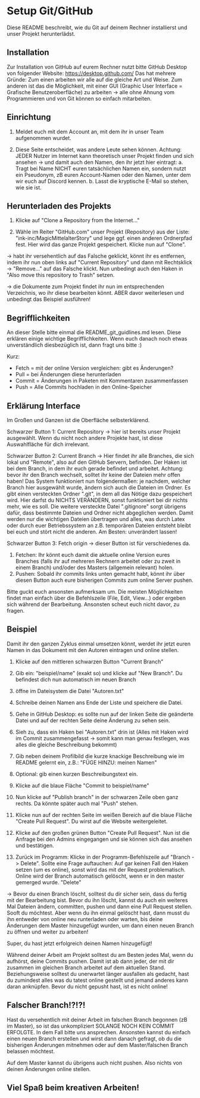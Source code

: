 # Setup Git/GitHub
Diese README beschreibt, wie du Git auf deinem Rechner installierst und unser Projekt herunterlädst.


## Installation
Zur Installation von GitHub auf eurem Rechner nutzt bitte GitHub Desktop von folgender Website:
https://desktop.github.com/
Das hat mehrere Gründe: Zum einen arbeiten wir alle auf die gleiche Art und Weise. Zum anderen ist das die Möglichkeit, mit einer GUI (Graphic User Interface = Grafische Benutzeroberfläche) zu arbeiten -> alle ohne Ahnung vom Programmieren und von Git können so einfach mitarbeiten.


## Einrichtung
1. Meldet euch mit dem Account an, mit dem ihr in unser Team aufgenommen wurdet.

2. Diese Seite entscheidet, was andere Leute sehen können. Achtung: JEDER Nutzer im Internet kann theoretisch unser Projekt finden und sich ansehen -> und damit auch den Namen, den ihr jetzt hier eintragt:
    a. Tragt bei Name NICHT euren tatsächlichen Namen ein, sondern nutzt ein Pseudonym, zB euren Account-Namen oder den Namen, unter dem wir euch auf Discord kennen.
    b. Lasst die kryptische E-Mail so stehen, wie sie ist.


## Herunterladen des Projekts
1. Klicke auf "Clone a Repository from the Internet..."

2. Wähle im Reiter "GitHub.com" unser Projekt (Repository) aus der Liste: "ink-inc/MagicMittelalterStory" und lege ggf. einen anderen Ordnerpfad fest. Hier wird das ganze Projekt gespeichert. Klicke nun auf "Clone".

-> habt ihr versehentlich auf das Falsche geklickt, könnt ihr es entfernen, indem ihr nun oben links auf "Current Repository" und dann mit Rechtsklick -> "Remove..." auf das Falsche klickt. Nun unbedingt auch den Haken in "Also move this repository to Trash" setzen.

-> die Dokumente zum Projekt findet ihr nun im entsprechenden Verzeichnis, wo ihr diese bearbeiten könnt. ABER davor weiterlesen und unbedingt das Beispiel ausführen!


## Begrifflichkeiten
An dieser Stelle bitte einmal die README_git_guidlines.md lesen. Diese erklären einige wichtige Begrifflichkeiten. Wenn euch danach noch etwas unverständlich diesbezüglich ist, dann fragt uns bitte :)

Kurz:
- Fetch = mit der online Version vergleichen: gibt es Änderungen?
- Pull = bei Änderungen diese herunterladen
- Commit = Änderungen in Paketen mit Kommentaren zusammenfassen
- Push = Alle Commits hochladen in den Online-Speicher


## Erklärung Interface 
Im Großen und Ganzen ist die Oberfläche selbsterklärend.

Schwarzer Button 1: Current Repository
-> hier ist bereits unser Projekt ausgewählt. Wenn du nicht noch andere Projekte hast, ist diese Auswahlfläche für dich irrelevant.

Schwarzer Button 2: Current Branch
-> Hier findet ihr alle Branches, die sich lokal und "Remote", also auf den GitHub Servern, befinden.
Der Haken ist bei dem Branch, in dem ihr euch gerade befindet und arbeitet. Achtung: bevor ihr den Branch wechselt, solltet ihr keine der Dateien mehr offen haben!
Das System funktioniert nun folgendermaßen: je nachdem, welcher Branch hier ausgewählt wurde, ändern sich auch die Dateien im Ordner.
Es gibt einen versteckten Ordner ".git", in dem all das Nötige dazu gespeichert wird. Hier darfst du NICHTS VERÄNDERN, sonst funktioniert bei dir nichts mehr, wie es soll. 
Die weitere versteckte Datei ".gitignore" sorgt übrigens dafür, dass bestimmte Dateien und Ordner nicht abgeglichen werden. Damit werden nur die wichtigen Dateien übertragen und alles, was durch Latex oder durch euer Betriebssystem an z.B. temporären Dateien entsteht bleibt bei euch und stört nicht die anderen. Am Besten: unverändert lassen!

Schwarzer Button 3: Fetch origin
-> dieser Button ist für verschiedenes da. 
1. Fetchen: Ihr könnt euch damit die aktuelle online Version eures Branches (falls ihr auf mehreren Rechnern arbeitet oder zu zweit in einem Branch) und/oder des Masters (allgemein relevant) holen. 
2. Pushen: Sobald ihr commits links unten gemacht habt, könnt ihr über diesen Button auch eure bisherigen Commits zum online Server pushen.

Bitte guckt euch ansonsten aufmerksam um. Die meisten Möglichkeiten findet man einfach über die Befehlszeile (File, Edit, View...) oder ergeben sich während der Bearbeitung. Ansonsten scheut euch nicht davor, zu fragen.


## Beispiel
Damit ihr den ganzen Zyklus einmal umsetzen könnt, werdet ihr jetzt euren Namen in das Dokument mit den Autoren eintragen und online stellen.

1. Klicke auf den mittleren schwarzen Button "Current Branch"
2. Gib ein: "beispiel/name" (exakt so) und klicke auf "New Branch". Du befindest dich nun automatisch im neuen Branch

3. öffne im Dateisystem die Datei "Autoren.txt" 
4. Schreibe deinen Namen ans Ende der Liste und speichere die Datei.
5. Gehe in GitHub Desktop: es sollte nun auf der linken Seite die geänderte Datei und auf der rechten Seite deine Änderung zu sehen sein.
6. Sieh zu, dass ein Haken bei "Autoren.txt" drin ist 
(Alles mit Haken wird im Commit zusammengefasst -> somit kann man genau festlegen, was alles die gleiche Beschreibung bekommt)
7. Gib neben deinem Profilbild die kurze knackige Beschreibung wie im README gelernt ein, z.B.:
"FÜGE HINZU: meinen Namen"
8. Optional: gib einen kurzen Beschreibungstext ein.
9. Klicke auf die blaue Fläche "Commit to beispiel/name"
10. Nun klicke auf "Publish branch" in der schwarzen Zeile oben ganz rechts. Da könnte später auch mal "Push" stehen.

11. Klicke nun auf der rechten Seite im weißen Bereich auf die blaue Fläche "Create Pull Request". Du wirst auf die Website weitergeleitet.
12. Klicke auf den großen grünen Button "Create Pull Request". Nun ist die Anfrage bei den Admins eingegangen und sie können sich das ansehen und bestätigen.

13. Zurück im Programm: Klicke in der Programm-Befehlszeile auf "Branch -> Delete". 
Sollte eine Frage auftauchen: Auf gar keinen Fall den Haken setzen (um es online), sonst wird das mit der Request problematisch. Online wird der Branch automatisch gelöscht, wenn er in den master gemerged wurde. 
"Delete"


-> Bevor du einen Branch löscht, solltest du dir sicher sein, dass du fertig mit der Bearbeitung bist. Bevor du ihn löscht, kannst du auch ein weiteres Mal Dateien ändern, committen, pushen und dann eine Pull Request stellen. Sooft du möchtest. Aber wenn du ihn einmal gelöscht hast, dann musst du ihn entweder von online neu runterladen oder warten, bis deine Änderungen dem Master hinzugefügt wurden, um dann einen neuen Branch zu öffnen und weiter zu arbeiten!


Super, du hast jetzt erfolgreich deinen Namen hinzugefügt!


Während deiner Arbeit am Projekt solltest du am Besten jedes Mal, wenn du aufhörst, deine Commits pushen. Damit ist ab dann jeder, der mit dir zusammen im gleichen Branch arbeitet auf dem aktuellen Stand. Beziehungsweise solltest du unerwartet länger ausfallen als gedacht, hast du zumindest alles was du tatest online gestellt und jemand anderes kann daran anknüpfen. Bevor du nicht gepusht hast, ist es nicht online!


## Falscher Branch!?!?!
Hast du versehentlich mit deiner Arbeit im falschen Branch begonnen (zB im Master), so ist das unkompliziert SOLANGE NOCH KEIN COMMIT ERFOLGTE. 
In dem Fall bitte uns ansprechen.
Ansonsten kannst du einfach einen neuen Branch erstellen und wirst dann danach gefragt, ob du die bisherigen Änderungen mitnehmen oder auf dem Master/falschen Branch belassen möchtest.

Auf dem Master kannst du übrigens auch nicht pushen. Also nichts von deinen Änderungen online stellen. 


## Viel Spaß beim kreativen Arbeiten!
